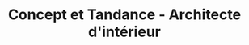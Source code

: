 ---
title: "Concept et Tandance - Architecte d'intérieur"
url: /gap/concept-et-tandance-architecte-dinterieur/
shop: meubles
---